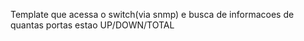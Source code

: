 
Template que acessa o switch(via snmp) e busca de informacoes de quantas portas estao UP/DOWN/TOTAL

